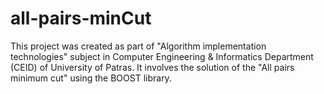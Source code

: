 # all-pairs-minCut
This project was created as part of "Algorithm implementation technologies" subject in Computer Engineering &amp; Informatics Department (CEID) of University of Patras. It involves the solution of the "All pairs minimum cut" using the BOOST library.

